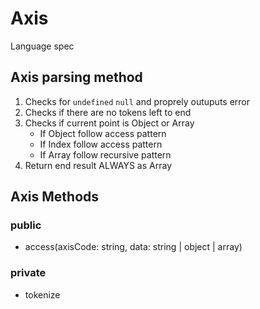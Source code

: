 # Axis

Language spec

## Axis parsing method

1. Checks for `undefined` `null` and proprely outuputs error
2. Checks if there are no tokens left to end
3. Checks if current point is Object or Array
    - If Object follow access pattern
    - If Index follow access pattern
    - If Array follow recursive pattern
4. Return end result ALWAYS as Array

## Axis Methods

### public
- access(axisCode: string, data: string | object | array)

### private
- tokenize